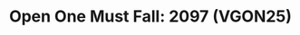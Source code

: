 ---
title: "Open One Must Fall: 2097 (VGON25)"
permalink: /events/vgon25/omf
game: "OMF"
game_name: "Open One Must Fall: 2097"
event: "Vortex Gallery Online 2025"
layout: vgon25/game
---